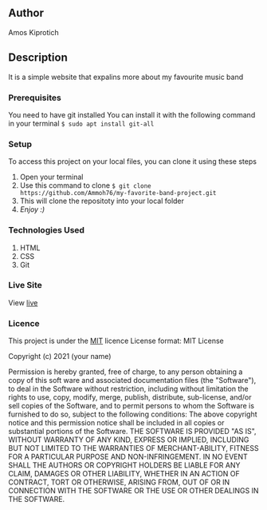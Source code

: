 ## Author
Amos Kiprotich
## Description
It is a simple website that expalins more about my favourite  music band 
### Prerequisites
You need to have git installed
You can install it with the following command in your terminal
`$ sudo apt install git-all`
### Setup
To access this project on your local files, you can clone it using these steps
1. Open your terminal
1. Use this command to clone `$ git clone  https://github.com/Ammoh76/my-favorite-band-project.git`
1. This will clone the repositoty into your local folder
1. _Enjoy :)_
### Technologies Used
1. HTML
1. CSS
1. Git
### Live Site
View [live](https://ammoh76.github.io/my-favorite-band-project/)
### Licence
This project is under the  [MIT](LICENSE) licence
License format:
MIT License

Copyright (c) 2021 (your name)

Permission is hereby granted, free of charge, to any person obtaining a copy
of this soft ware and associated documentation files (the "Software"), to deal
in the Software without restriction, including without limitation the rights
to use, copy, modify, merge, publish, distribute, sub-license, and/or sell
copies of the Software, and to permit persons to whom the Software is
furnished to do so, subject to the following conditions:
The above copyright notice and this permission notice shall be included in all
copies or substantial portions of the Software.
THE SOFTWARE IS PROVIDED "AS IS", WITHOUT WARRANTY OF ANY KIND, EXPRESS OR
IMPLIED, INCLUDING BUT NOT LIMITED TO THE WARRANTIES OF MERCHANT-ABILITY,
FITNESS FOR A PARTICULAR PURPOSE AND NON-INFRINGEMENT. IN NO EVENT SHALL THE
AUTHORS OR COPYRIGHT HOLDERS BE LIABLE FOR ANY CLAIM, DAMAGES OR OTHER
LIABILITY, WHETHER IN AN ACTION OF CONTRACT, TORT OR OTHERWISE, ARISING FROM,
OUT OF OR IN CONNECTION WITH THE SOFTWARE OR THE USE OR OTHER DEALINGS IN THE
SOFTWARE.